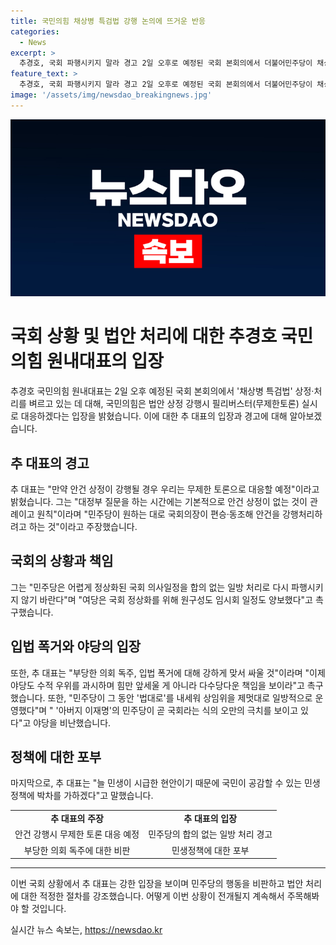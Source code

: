 ```yaml
---
title: 국민의힘 채상병 특검법 강행 논의에 뜨거운 반응
categories:
  - News
excerpt: >
  추경호, 국회 파행시키지 말라 경고 2일 오후로 예정된 국회 본회의에서 더불어민주당이 채상병 특검법 처리를 추진하는 가운데, 국민의힘은 필리버스터로 대응할 예정이라고 밝혔다. 추 원내대표는 강행 처리를 비판하며 정상화된 국회를 파행시키지 말라고 촉구했고, 민생정책에 집중하라고 강조했다.
feature_text: >
  추경호, 국회 파행시키지 말라 경고 2일 오후로 예정된 국회 본회의에서 더불어민주당이 채상병 특검법 처리를 추진하는 가운데, 국민의힘은 필리버스터로 대응할 예정이라고 밝혔다. 추 원내대표는 강행 처리를 비판하며 정상화된 국회를 파행시키지 말라고 촉구했고, 민생정책에 집중하라고 강조했다.
image: '/assets/img/newsdao_breakingnews.jpg'
---
```


<p><img src="/assets/img/newsdao_breakingnews.jpg" alt="bookingtag 속보" /></p>

<h1>국회 상황 및 법안 처리에 대한 추경호 국민의힘 원내대표의 입장</h1>

<p data-ke-size="size16">추경호 국민의힘 원내대표는 2일 오후 예정된 국회 본회의에서 '채상병 특검법' 상정·처리를 벼르고 있는 데 대해, 국민의힘은 법안 상정 강행시 필리버스터(무제한토론) 실시로 대응하겠다는 입장을 밝혔습니다. 이에 대한 추 대표의 입장과 경고에 대해 알아보겠습니다.</p>

<h2 data-ke-size="size26">추 대표의 경고</h2>

<p data-ke-size="size16">추 대표는 "만약 안건 상정이 강행될 경우 우리는 무제한 토론으로 대응할 예정"이라고 밝혔습니다. 그는 "대정부 질문을 하는 시간에는 기본적으로 안건 상정이 없는 것이 관례이고 원칙"이라며 "민주당이 원하는 대로 국회의장이 편승·동조해 안건을 강행처리하려고 하는 것"이라고 주장했습니다.</p>

<h2 data-ke-size="size26">국회의 상황과 책임</h2>

<p data-ke-size="size16">그는 "민주당은 어렵게 정상화된 국회 의사일정을 합의 없는 일방 처리로 다시 파행시키지 않기 바란다"며 "여당은 국회 정상화를 위해 원구성도 임시회 일정도 양보했다"고 촉구했습니다.</p>

<h2 data-ke-size="size26">입법 폭거와 야당의 입장</h2>

<p data-ke-size="size16">또한, 추 대표는 "부당한 의회 독주, 입법 폭거에 대해 강하게 맞서 싸울 것"이라며 "이제 야당도 수적 우위를 과시하며 힘만 앞세울 게 아니라 다수당다운 책임을 보이라"고 촉구했습니다. 또한, "민주당이 그 동안 '법대로'를 내세워 상임위을 제멋대로 일방적으로 운영했다"며 " '아버지 이재명'의 민주당이 곧 국회라는 식의 오만의 극치를 보이고 있다"고 야당을 비난했습니다.</p>

<h2 data-ke-size="size26">정책에 대한 포부</h2>

<p data-ke-size="size16">마지막으로, 추 대표는 "늘 민생이 시급한 현안이기 때문에 국민이 공감할 수 있는 민생정책에 박차를 가하겠다"고 말했습니다.</p>

<table>
<tbody>
<tr>
<td style="text-align: center; height: 17px;"><b>추 대표의 주장</b></td>
<td style="text-align: center; height: 17px;"><b>추 대표의 입장</b></td>
</tr>
<tr>
<td style="text-align: center; height: 17px;">안건 강행시 무제한 토론 대응 예정</td>
<td style="text-align: center; height: 17px;">민주당의 합의 없는 일방 처리 경고</td>
</tr>
<tr>
<td style="text-align: center; height: 17px;">부당한 의회 독주에 대한 비판</td>
<td style="text-align: center; height: 17px;">민생정책에 대한 포부</td>
</tr>
</tbody>
</table>

<hr>

<p data-ke-size="size16">이번 국회 상황에서 추 대표는 강한 입장을 보이며 민주당의 행동을 비판하고 법안 처리에 대한 적정한 절차를 강조했습니다. 어떻게 이번 상황이 전개될지 계속해서 주목해봐야 할 것입니다.</p>
실시간 뉴스 속보는, <a href="https://newsdao.kr" rel="dofollow">https://newsdao.kr</a>


